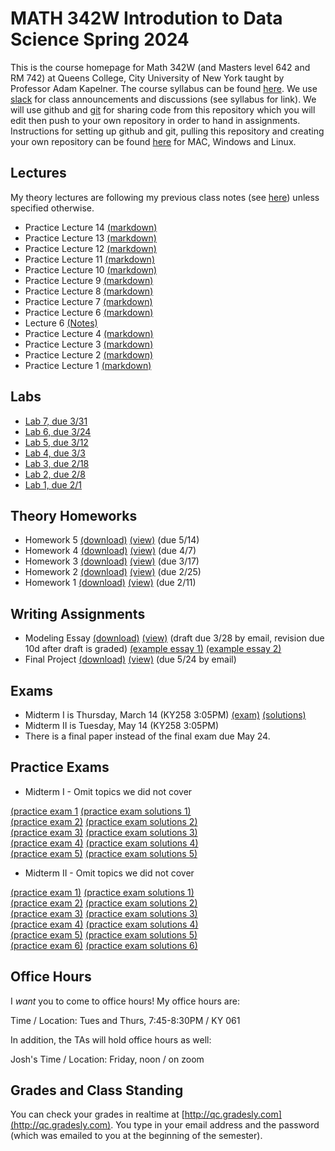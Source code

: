 # MATH 342W Introdution to Data Science Spring 2024

This is the course homepage for Math 342W (and Masters level 642 and RM 742) at Queens College, City University of New York taught by Professor Adam Kapelner. The course syllabus can be found [here](https://github.com/kapelner/QC_Math_342W_Spring_2024/blob/master/syllabus/syllabus.pdf). We use [slack](https://slack.com/) for class announcements and discussions (see syllabus for link). We will use github and [git](https://en.wikipedia.org/wiki/Git) for sharing code from this repository which you will edit then push to your own repository in order to hand in assignments. Instructions for setting up github and git, pulling this repository and creating your own repository can be found [here](https://github.com/kapelner/QC_Math_342W_Spring_2024/blob/master/syllabus/git_github_class_setup.pdf) for MAC, Windows and Linux.

## Lectures

My theory lectures are following my previous class notes (see [here](https://github.com/kapelner/QC_Math_342W_Spring_2022)) unless specified otherwise.

* Practice Lecture 14 [(markdown)](https://github.com/kapelner/QC_Math_342W_Spring_2024/blob/master/practice_lectures/lec14.Rmd)
* Practice Lecture 13 [(markdown)](https://github.com/kapelner/QC_Math_342W_Spring_2024/blob/master/practice_lectures/lec13.Rmd)
* Practice Lecture 12 [(markdown)](https://github.com/kapelner/QC_Math_342W_Spring_2024/blob/master/practice_lectures/lec12.Rmd)
* Practice Lecture 11 [(markdown)](https://github.com/kapelner/QC_Math_342W_Spring_2024/blob/master/practice_lectures/lec11.Rmd)
* Practice Lecture 10 [(markdown)](https://github.com/kapelner/QC_Math_342W_Spring_2024/blob/master/practice_lectures/lec10.Rmd)
* Practice Lecture 9 [(markdown)](https://github.com/kapelner/QC_Math_342W_Spring_2024/blob/master/practice_lectures/lec09.Rmd)
* Practice Lecture 8 [(markdown)](https://github.com/kapelner/QC_Math_342W_Spring_2024/blob/master/practice_lectures/lec08.Rmd)
* Practice Lecture 7 [(markdown)](https://github.com/kapelner/QC_Math_342W_Spring_2024/blob/master/practice_lectures/lec07.Rmd)
* Practice Lecture 6 [(markdown)](https://github.com/kapelner/QC_Math_342W_Spring_2024/blob/master/practice_lectures/lec06.Rmd)
* Lecture 6 [(Notes)](https://github.com/kapelner/QC_Math_342W_Spring_2024/blob/master/lectures/lec06kap.pdf)
* Practice Lecture 4 [(markdown)](https://github.com/kapelner/QC_Math_342W_Spring_2024/blob/master/practice_lectures/lec04.Rmd)
* Practice Lecture 3 [(markdown)](https://github.com/kapelner/QC_Math_342W_Spring_2024/blob/master/practice_lectures/lec03.Rmd)
* Practice Lecture 2 [(markdown)](https://github.com/kapelner/QC_Math_342W_Spring_2024/blob/master/practice_lectures/lec02.Rmd)
* Practice Lecture 1 [(markdown)](https://github.com/kapelner/QC_Math_342W_Spring_2024/blob/master/practice_lectures/lec01.Rmd)

## Labs

<!--
* [Lab 10, ](https://github.com/kapelner/QC_Math_342W_Spring_2024/blob/master/labs/lab10.Rmd)
* [Lab 9, due 5/12](https://github.com/kapelner/QC_Math_342W_Spring_2024/blob/master/labs/lab09.Rmd)
* [Lab 8, due 5/3](https://github.com/kapelner/QC_Math_342W_Spring_2024/blob/master/labs/lab08.Rmd)-->
* [Lab 7, due 3/31](https://github.com/kapelner/QC_Math_342W_Spring_2024/blob/master/labs/lab07.Rmd) 
* [Lab 6, due 3/24](https://github.com/kapelner/QC_Math_342W_Spring_2024/blob/master/labs/lab06.Rmd)
* [Lab 5, due 3/12](https://github.com/kapelner/QC_Math_342W_Spring_2024/blob/master/labs/lab05.Rmd)
* [Lab 4, due 3/3](https://github.com/kapelner/QC_Math_342W_Spring_2024/blob/master/labs/lab04.Rmd) 
* [Lab 3, due 2/18](https://github.com/kapelner/QC_Math_342W_Spring_2024/blob/master/labs/lab03.Rmd)
* [Lab 2, due 2/8](https://github.com/kapelner/QC_Math_342W_Spring_2024/blob/master/labs/lab02.Rmd)
* [Lab 1, due 2/1](https://github.com/kapelner/QC_Math_342W_Spring_2024/blob/master/labs/lab01.Rmd)

## Theory Homeworks

<!-- -->
* Homework 5 [(download)](https://github.com/kapelner/QC_Math_342W_Spring_2024/blob/master/homeworks/hw05/hw05t.pdf?raw=true) [(view)](https://github.com/kapelner/QC_Math_342W_Spring_2024/blob/master/homeworks/hw05/hw05t.pdf) (due 5/14)
* Homework 4 [(download)](https://github.com/kapelner/QC_Math_342W_Spring_2024/blob/master/homeworks/hw04/hw04t.pdf?raw=true) [(view)](https://github.com/kapelner/QC_Math_342W_Spring_2024/blob/master/homeworks/hw04/hw04t.pdf) (due 4/7)
* Homework 3 [(download)](https://github.com/kapelner/QC_Math_342W_Spring_2024/blob/master/homeworks/hw03/hw03t.pdf?raw=true) [(view)](https://github.com/kapelner/QC_Math_342W_Spring_2024/blob/master/homeworks/hw03/hw03t.pdf) (due 3/17)
* Homework 2 [(download)](https://github.com/kapelner/QC_Math_342W_Spring_2024/blob/master/homeworks/hw02/hw02t.pdf?raw=true) [(view)](https://github.com/kapelner/QC_Math_342W_Spring_2024/blob/master/homeworks/hw02/hw02t.pdf) (due 2/25)
* Homework 1 [(download)](https://github.com/kapelner/QC_Math_342W_Spring_2024/blob/master/homeworks/hw01/hw01t.pdf?raw=true) [(view)](https://github.com/kapelner/QC_Math_342W_Spring_2024/blob/master/homeworks/hw01/hw01t.pdf) (due 2/11)

## Writing Assignments

* Modeling Essay [(download)](https://github.com/kapelner/QC_Math_342W_Spring_2024/blob/master/writing_assignments/modeling_essay_revised.pdf?raw=true) [(view)](https://github.com/kapelner/QC_Math_342W_Spring_2024/blob/master/writing_assignments/modeling_essay_revised.pdf) (draft due 3/28 by email, revision due 10d after draft is graded) [(example essay 1)](https://github.com/kapelner/QC_Math_342W_Spring_2024/blob/master/writing_assignments/modeling_essay_example_1.pdf) [(example essay 2)](https://github.com/kapelner/QC_Math_342W_Spring_2024/blob/master/writing_assignments/modeling_essay_example_2.pdf)
* Final Project [(download)](https://github.com/kapelner/QC_Math_342W_Spring_2024/blob/master/writing_assignments/final_project.pdf?raw=true) [(view)](https://github.com/kapelner/QC_Math_342W_Spring_2024/blob/master/writing_assignments/final_project.pdf) (due 5/24 by email)

## Exams

* Midterm I is Thursday, March 14 (KY258 3:05PM) [(exam)](https://github.com/kapelner/QC_Math_342W_Spring_2024/blob/master/exams/midterm1/midterm1.pdf) [(solutions)](https://github.com/kapelner/QC_Math_342W_Spring_2024/blob/master/exams/midterm1/midterm1_solutions.pdf)
* Midterm II is Tuesday, May 14 (KY258 3:05PM) 
* There is a final paper instead of the final exam due May 24.

## Practice Exams

* Midterm I - Omit topics we did not cover

[(practice exam 1](https://github.com/kapelner/QC_Math_342W_Spring_2022/blob/master/exams/midterm1/midterm1.pdf) [(practice exam solutions 1)](https://github.com/kapelner/QC_Math_342W_Spring_2022/blob/master/exams/midterm1/midterm1_solutions.pdf)\
[(practice exam 2)](https://github.com/kapelner/QC_Math_342W_Spring_2021/blob/master/exams/midterm1/midterm1.pdf) [(practice exam solutions 2)](https://github.com/kapelner/QC_Math_342W_Spring_2021/blob/master/exams/midterm1/midterm1_solutions.pdf)\
[(practice exam 3)](https://github.com/kapelner/QC_Math_390.4_Spring_2020/blob/master/exams/midterm1/midterm1.pdf) [(practice exam solutions 3)](https://github.com/kapelner/QC_Math_390.4_Spring_2020/blob/master/exams/midterm1/midterm1_solutions.pdf)\
[(practice exam 4)](https://github.com/kapelner/QC_Math_390.4_Spring_2019/blob/master/exams/midterm1/midterm1.pdf) [(practice exam solutions 4)](https://github.com/kapelner/QC_Math_390.4_Spring_2019/blob/master/exams/midterm1/midterm1_solutions.pdf)\
[(practice exam 5)](https://github.com/kapelner/QC_Math_390.4_Spring_2018/blob/master/exams/midterm1/midterm1.pdf) [(practice exam solutions 5)](https://github.com/kapelner/QC_Math_390.4_Spring_2018/blob/master/exams/midterm1/midterm1_solutions.pdf)


* Midterm II - Omit topics we did not cover

[(practice exam 1)](https://github.com/kapelner/QC_Math_342W_Spring_2022/blob/master/exams/midterm2/midterm2.pdf) [(practice exam solutions 1)](https://github.com/kapelner/QC_Math_342W_Spring_2022/blob/master/exams/midterm2/midterm2_solutions.pdf)\
[(practice exam 2)](https://github.com/kapelner/QC_Math_342W_Spring_2021/blob/master/exams/midterm2/midterm2.pdf) [(practice exam solutions 2)](https://github.com/kapelner/QC_Math_342W_Spring_2021/blob/master/exams/midterm2/midterm2_solutions.pdf)\
[(practice exam 3)](https://github.com/kapelner/QC_Math_390.4_Spring_2020/blob/master/exams/midterm2/midterm2.pdf) [(practice exam solutions 3)](https://github.com/kapelner/QC_Math_390.4_Spring_2020/blob/master/exams/midterm2/midterm2_solutions.pdf)\
[(practice exam 4)](https://github.com/kapelner/QC_Math_390.4_Spring_2019/blob/master/exams/midterm2/midterm2.pdf) [(practice exam solutions 4)](https://github.com/kapelner/QC_Math_390.4_Spring_2019/blob/master/exams/midterm2/midterm2_solutions.pdf)\
[(practice exam 5)](https://github.com/kapelner/QC_Math_390.4_Spring_2018/blob/master/exams/midterm2/midterm2.pdf) [(practice exam solutions 5)](https://github.com/kapelner/QC_Math_390.4_Spring_2018/blob/master/exams/midterm2/midterm2_solutions.pdf)\
[(practice exam 6)](https://github.com/kapelner/QC_Math_390.4_Spring_2018/blob/master/exams/final/final.pdf) [(practice exam solutions 6)](https://github.com/kapelner/QC_Math_390.4_Spring_2018/blob/master/exams/final/final_solutions.pdf)


## Office Hours

I *want* you to come to office hours! My office hours are:

Time / Location: Tues and Thurs, 7:45-8:30PM / KY 061

In addition, the TAs will hold office hours as well:

Josh's Time / Location: Friday, noon / on zoom

## Grades and Class Standing

You can check your grades in realtime at [http://qc.gradesly.com](http://qc.gradesly.com). You type in your email address and the password (which was emailed to you at the beginning of the semester).
